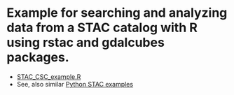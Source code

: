 # Example for searching and analyzing data from a STAC catalog with R using rstac and gdalcubes packages.

* [STAC_CSC_example.R](STAC_CSC_example.R)
* See, also similar [Python STAC examples](../../python/STAC)
